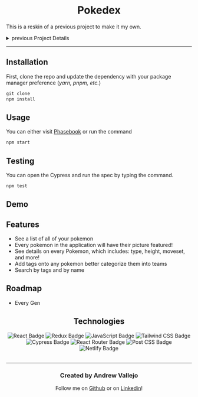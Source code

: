 
<div align='center'>

# Pokedex

</div>

This is a reskin of a  previous project to make it my own.


<details>
    <summary>previous Project Details</summary>

<div align='center'>
## Frontend Tech Challenge

![image](https://user-images.githubusercontent.com/17935770/153664618-e4c31d58-5445-46aa-9cfb-fd8bdc5bd269.png)

</div>


The project is broken into five parts, each with a feature and a wireframe.

> The goal of this assessment is to replicate the frontend application below as close as possible. You are allowed to use any frontend framework (React.js, Vue.js, etc.) or use plain Javascript, HTML, and CSS.

I have chosen to use React as my framework and utilize other technologies like Redux and Tailwind CSS.

The [project board](https://github.com/users/andrewvallejo/projects/2/views/1?visibleFields=%5B%22Title%22%2C%22Status%22%2C%22Labels%22%2C%22Repository%22%2C%22Assignees%22%5D) is where I organized all of my issues and objectives for my application. The **User Stories** drop-down is a high-level overview of what was required for the assignment.

- As a user, when I navigate to **website** in the application, I should see a list of GitHub issues for that repo, a portal with a list of robots, two search bars for name and tags, and a way to expand the robot's information
- I should be able to scroll inside of the portal to see all robots
    - I should be able to see a picture, a name, email, company, skills, and average of each robot
- I should be able to filter by name
- I should be able to filter by tags
- I should be able to filter by both names and tags
- I should be able to add tags to any robot
- I should be able to click on the plus sign to see more info
    - It should turn into a minus sign when active
    - I should be able to see all eight tests & test scores for each robot when expanded
- I should be able to click on the minus sign for less info
    - It should turn into a minus sign when active

    <div align='center'>


    </div>


    ![image](https://user-images.githubusercontent.com/17935770/153666873-d3fefd30-a57c-41e8-a9aa-b45779e9932d.png)

    ### Visit [PhaseBook](https://phasebosok.netlify.app/)
</details>


---
## Installation

First, clone the repo and update the dependency with your package manager preference (*yarn, pnpm, etc.*)

```jsx
git clone
npm install
```

## Usage

You can either visit [Phasebook](https://phasebook.netlify.app/) or run the command

```jsx
npm start
```

## Testing

You can open the Cypress and run the spec by typing the command.

```jsx
npm test
```

## Demo


## Features

- See a list of all of your pokemon
- Every pokemon in the application will have their picture featured!
- See details on every Pokemon, which includes: type, height, moveset, and more!
- Add tags onto any pokemon better categorize them into teams
- Search by tags and by name

## Roadmap

- Every Gen


<div align='center'>

## Technologies

<img src='https://img.shields.io/badge/React-61DAFB?logo=react&logoColor=000&style=flat' alt='React Badge'>
<img src='https://img.shields.io/badge/Redux-764ABC?logo=react&logoColor=fff&style=flat' alt='Redux Badge'>
<img src='https://img.shields.io/badge/JavaScript-F7DF1E?logo=javascript&logoColor=000&style=flat' alt='JavaScript Badge'>
<img src="https://img.shields.io/badge/Tailwind%20CSS-06B6D4?logo=tailwindcss&logoColor=fff&style=flat" alt="Tailwind CSS Badge">
<img src= 'https://img.shields.io/badge/Cypress-17202C?logo=cypress&logoColor=fff&style=flat' alt='Cypress Badge'>
<img src= 'https://img.shields.io/badge/React%20Router-CA4245?logo=reactrouter&logoColor=fff&style=flat' alt='React Router Badge'>
<img src= 'https://img.shields.io/badge/PostCSS-DD3A0A?logo=postcss&logoColor=fff&style=flat' alt='Post CSS Badge'>
<img src= 'https://img.shields.io/badge/Netlify-00C7B7?logo=netlify&logoColor=fff&style=flat' alt='Netlify Badge'>
</div>

<br>

<div align="center">

---

### Created by **Andrew Vallejo**

Follow me on [Github](https://www.github.com/andrewvallejo) or
 on [Linkedin](https://www.linkedin.com/in/andrewvallejo/)!

</div>

